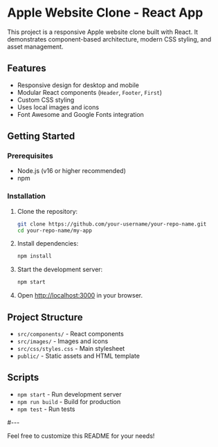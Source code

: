 # Apple Website Clone - React App

This project is a responsive Apple website clone built with React. It demonstrates component-based architecture, modern CSS styling, and asset management.

## Features

- Responsive design for desktop and mobile
- Modular React components (`Header`, `Footer`, `First`)
- Custom CSS styling
- Uses local images and icons
- Font Awesome and Google Fonts integration

## Getting Started

### Prerequisites

- Node.js (v16 or higher recommended)
- npm

### Installation

1. Clone the repository:
   ```sh
   git clone https://github.com/your-username/your-repo-name.git
   cd your-repo-name/my-app
   ```

2. Install dependencies:
   ```sh
   npm install
   ```

3. Start the development server:
   ```sh
   npm start
   ```

4. Open [http://localhost:3000](http://localhost:3000) in your browser.

## Project Structure

- `src/components/` - React components
- `src/images/` - Images and icons
- `src/css/styles.css` - Main stylesheet
- `public/` - Static assets and HTML template

## Scripts

- `npm start` - Run development server
- `npm run build` - Build for production
- `npm test` - Run tests

#---

Feel free to customize this README for your needs!